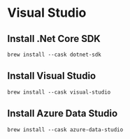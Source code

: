 # Visual Studio

## Install .Net Core SDK

```
brew install --cask dotnet-sdk
```

## Install Visual Studio

```
brew install --cask visual-studio
```

## Install Azure Data Studio

```
brew install --cask azure-data-studio
```

